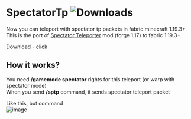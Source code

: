 # SpectatorTp ![Downloads](https://img.shields.io/github/downloads/FurnyGo/SpectatorTp/total?color=red&logo=github&style=for-the-badge)  
Now you can teleport with spectator tp packets in fabric minecraft 1.19.3+  
This is the port of [Spectator Teleporter](https://www.curseforge.com/minecraft/mc-mods/gm3-teleporter) mod (forge 1.17) to fabric 1.19.3+  
  
Download - [click](https://github.com/FurnyGo/SpectatorTp/releases/download/v1.2/sptp-1.2.jar)
## How it works?
You need **/gamemode spectator** rights for this teleport (or warp with spectator mode)  
When you send **/sptp** command, it sends spectator teleport packet  
  
Like this, but command  
![image](https://user-images.githubusercontent.com/68079109/224439169-9d280e26-ea4d-4897-85d4-bdbdf303831d.png)  

